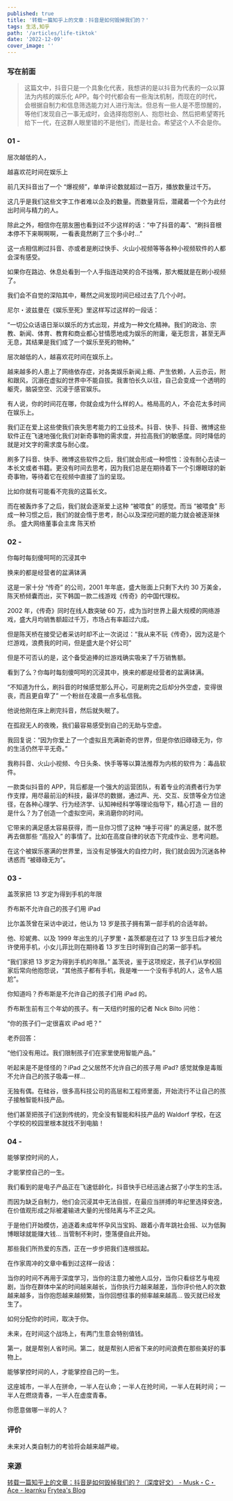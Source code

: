 ```yaml
---
published: true
title: '转载一篇知乎上的文章：抖音是如何毁掉我们的？'
tags: 生活,知乎
path: '/articles/life-tiktok'
date: '2022-12-09'
cover_image: ''
---
```


### 写在前面
> 这篇文中，抖音只是一个具象化代表，我想讲的是以抖音为代表的一众以算法为内核的娱乐化 APP。每个时代都会有一些淘汰机制，而现在的时代，会根据自制力和信息筛选能力对人进行淘汰。但总有一些人是不愿惊醒的，等他们发现自己一事无成时，会选择抱怨别人、抱怨社会、然后把希望寄托给下一代，在这群人眼里错的不是他们，而是社会。希望这个人不会是你。

### 01 -

层次越低的人，

越喜欢花时间在娱乐上

前几天抖音出了一个 “爆视频”，单单评论数就超过一百万，播放数量过千万。

这几乎是我们这些文字工作者难以企及的数量。而数量背后，潜藏着一个个为此付出时间与精力的人。

除此之外，相信你在朋友圈也看到过不少这样的话：“中了抖音的毒”、“刷抖音根本停不下来啊啊啊，一看表竟然刷了三个多小时…”

这一点相信刷过抖音、亦或者是刷过快手、火山小视频等等各种小视频软件的人都会深有感受。

如果你在路边、休息处看到一个人手指连动笑的合不拢嘴，那大概就是在刷小视频了。

我们会不自觉的深陷其中，蓦然之间发现时间已经过去了几个小时。

尼尔・波兹曼在《娱乐至死》里这样写过这样的一段话：

“一切公众话语日渐以娱乐的方式出现，并成为一种文化精神。我们的政治、宗教、新闻、体育、教育和商业都心甘情愿地成为娱乐的附庸，毫无怨言，甚至无声无息，其结果是我们成了一个娱乐至死的物种。”

层次越低的人，越喜欢花时间在娱乐上。

越来越多的人患上了网络依存症，对各类娱乐新闻上瘾、产生依赖，人云亦云，附和跟风，沉溺在虚拟的世界中不能自拔。我害怕长久以往，自己会变成一个透明的躯壳，脑袋空空、沉浸于感官娱乐。

有人说，你的时间花在哪，你就会成为什么样的人。格局高的人，不会花太多时间在娱乐上。

我们正在爱上这些使我们丧失思考能力的工业技术。抖音、快手、抖音、微博这些软件正在飞速地强化我们对新奇事物的需求度，并拉高我们的敏感度。同时降低的就是对文字的需求度与耐心度。

刷多了抖音、快手、微博这些软件之后，我们就会形成一种惯性：没有耐心去读一本长文或者书籍。更没有时间去思考，因为我们总是在期待着下一个引爆眼球的新奇事物，等待着它在视频中直接了当的呈现。

比如你就有可能看不完我的这篇长文。

而在被轰炸多了之后，我们就会逐渐爱上这种 “被喂食” 的感觉。而当 “被喂食” 形成一种习惯之后，我们的就会惰于思考，耐心以及深挖问题的能力就会被逐渐抹杀。
盛大网络董事会主席 陈天桥

### 02 -
你每时每刻傻呵呵的沉浸其中

换来的都是经营者的盆满钵满

这是一家十分 “传奇” 的公司，2001 年年底，盛大账面上只剩下大约 30 万美金，陈天桥倾囊而出，买下韩国一款二线游戏《传奇》的中国代理权。

2002 年，《传奇》同时在线人数突破 60 万，成为当时世界上最大规模的网络游戏，盛大月均销售额超过千万，市场占有率超过六成。

但是陈天桥在接受记者采访时却不止一次说过：“我从来不玩《传奇》，因为这是个烂游戏，浪费我的时间，但是盛大是个好公司”

但是不可否认的是，这个备受追捧的烂游戏确实吸来了千万销售额。

看到了么？你每时每刻傻呵呵的沉浸其中，换来的都是经营者的盆满钵满。

“不知道为什么，刷抖音的时候感觉那么开心，可是刷完之后却分外空虚，变得很丧，而且更自卑了” 一个粉丝在凌晨一点多私信我。

他说他刚在床上刷完抖音，然后就失眠了。

在孤寂无人的夜晚，我们最容易感受到自己的无助与空虚。

我回复说：“因为你爱上了一个虚拟且充满新奇的世界，但是你依旧碌碌无为，你的生活仍然平平无奇。”

我称抖音、火山小视频、今日头条、快手等等以算法推荐为内核的软件为：毒品软件。

一款类似抖音的 APP，背后都是一个强大的运营团队，有着专业的消费者行为学作支撑，用尽最前沿的科技，最详尽的数据，通过声、光、交互、反馈等全方位途径，在各种心理学、行为经济学、认知神经科学等理论指导下，精心打造 — 目的是什么？为了创造一个虚拟空间，来消磨你的时间。

它带来的满足感太容易获得，而一旦你习惯了这种 “唾手可得” 的满足感，就不愿再去做那些 “高投入” 的事情了。比如在高度自律的状态下完成作业、思考问题。

在这个被娱乐塞满的世界里，当没有足够强大的自控力时，我们就会因为沉迷各种诱惑而 “被碌碌无为”。

### 03 -
盖茨家把 13 岁定为得到手机的年限

乔布斯不允许自己的孩子们用 iPad

比尔盖茨曾在采访中说过，他认为 13 岁是孩子拥有第一部手机的合适年龄。

他、珍妮弗、以及 1999 年出生的儿子罗里・盖茨都是在过了 13 岁生日后才被允许使用手机，小女儿菲比则在期待着 13 岁生日时得到自己的第一部手机。

“我们家把 13 岁定为得到手机的年限。” 盖茨说，鉴于这项规定，孩子们从学校回家后常向他抱怨说，“其他孩子都有手机，我是唯一一个没有手机的人，这令人尴尬”。

你知道吗？乔布斯是不允许自己的孩子们用 iPad 的。

乔布斯生前有三个年幼的孩子。有一天纽约时报的记者 Nick Bilto 问他：

“你的孩子们一定很喜欢 iPad 吧？”

老乔回答：

“他们没有用过。我们限制孩子们在家里使用智能产品。”

听起来是不是怪怪的？iPad 之父居然不允许自己的孩子用 iPad? 感觉就像是毒贩不允许自己的孩子吸毒一样…

无独有偶。在硅谷，很多高科技公司的高层和工程师里面，开始流行不让自己的孩子接触智能科技产品。

他们甚至把孩子们送到传统的，完全没有智能和科技产品的 Waldorf 学校，在这个学校的校园里根本就找不到电脑！

### 04 -
能够掌控时间的人，

才能掌控自己的一生。

我们看到的是电子产品正在飞速低龄化，抖音快手已经迅速占据了小学生的生活。

而因为缺乏自制力，他们会沉浸其中无法自拔，在最应当拼搏的年纪里选择安逸，在价值观形成之际被灌输进大量的光怪陆离与不正之风。

于是他们开始模仿，追逐着未成年怀孕风当宝妈、跟着小青年跳社会摇、以为低胸博眼球就能赚大钱… 当管制不利时，堕落便自此开始。

那些我们所热爱的东西，正在一步步把我们连根拔起。

在作家周冲的文章中看到过这样一段话：

当你的时间不再用于深度学习，当你的注意力被他人瓜分，当你只看综艺与电视剧，当你在群体中呆的时间越来越长，当你执行力越来越差，当你评价他人的次数越来越多，当你抱怨越来越频繁，当你回想往事的频率越来越高… 毁灭就已经发生了。

如何分配你的时间，取决于你。

未来，在时间这个战场上，有两门生意会特别值钱。

第一，就是帮别人省时间。第二，就是帮别人把省下来的时间浪费在那些美好的事物上。

能够掌控时间的人，才能掌控自己的一生。

这座城市，一半人在拼命，一半人在认命；一半人在抢时间，一半人在耗时间；一半人在燃烧青春，一半人在虚度青春。

你愿意做哪一半的人？

### 评价
未来对人类自制力的考验将会越来越严峻。

### 来源
[转载一篇知乎上的文章：抖音是如何毁掉我们的？（深度好文） - Musk・C・Ace - learnku](https://learnku.com/articles/71955)
[Frytea's Blog](https://blog.frytea.com/archives/675/)
